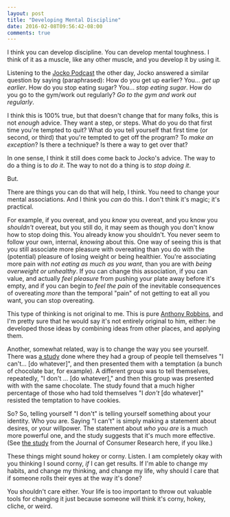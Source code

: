 ```yaml
---
layout: post
title: "Developing Mental Discipline"
date: 2016-02-08T09:56:42-08:00
comments: true
---
```

I think you can develop discipline. You can develop mental toughness. I think of it as a muscle, like any other muscle, and you develop it by using it.

Listening to the [Jocko Podcast](http://jockopodcast2.com/) the other day, Jocko answered a similar question by saying (paraphrased): How do you get up earlier? You... _get up earlier_.<!--more--> How do you stop eating sugar? You... _stop eating sugar_. How do you go to the gym/work out regularly? _Go to the gym and work out regularly_.

I think this is 100% true, but that doesn't change that for many folks, this is not _enough_ advice. They want a step, or steps. What do you do that first time you're tempted to quit? What do you tell yourself that first time (or second, or third) that you're tempted to get off the program? To _make an exception_? Is there a technique? Is there a way to get over that?

In one sense, I think it still does come back to Jocko's advice. The way to do a thing is to _do it_. The way to not do a thing is to _stop doing it_.

But.

There are things you can do that will help, I think. You need to change your mental associations. And I think you _can_ do this. I don't think it's magic; it's practical.

For example, if you overeat, and you _know_ you overeat, and you know you _shouldn't_ overeat, but you still do, it may seem as though you don't know how to stop doing this. You already know you shouldn't. You never seem to follow your own, internal, _knowing_ about this. One way of seeing this is that you still associate more pleasure with overeating than you do with the (potential) pleasure of losing weight or being healthier. You're associating more pain with _not eating as much as you want_, than you are with _being overweight or unhealthy_. If you can change this association, if you can value, and actually _feel pleasure_ from pushing your plate away before it's empty, and if you can begin to _feel the pain_ of the inevitable consequences of overeating _more_ than the temporal "pain" of not getting to eat all you want, you can stop overeating.

This type of thinking is not original to me. This is pure [Anthony Robbins](https://www.brainyquote.com/quotes/quotes/t/tonyrobbin147786.html), and I'm pretty sure that he would say it's not entirely original to him, either: he developed those ideas by combining ideas from other places, and applying them.

Another, somewhat related, way is to change the way you see yourself. There was [a study](http://www.ejcr.org/Curations-PDFs/Curations6/Patrick_Hagtvedt.pdf) done where they had a group of people tell themselves "I can't... [do whatever]", and then presented them with a temptation (a bunch of chocolate bar, for example). A different group was to tell themselves, repeatedly, "I don't ... [do whatever]," and then this group was presented with with the same chocolate. The study found that a much higher percentage of those who had told themselves "I _don't_ [do whatever]" resisted the temptation to have cookies.

So? So, telling yourself "I don't" is telling yourself something about your identity. Who you are. Saying "I can't" is simply making a statement about desires, or your willpower. The statement about _who you are_ is a much more powerful one, and the study suggests that it's much more effective. (See [the study](http://www.ejcr.org/Curations-PDFs/Curations6/Patrick_Hagtvedt.pdf) from the Journal of Consumer Research here, if you like.)

These things might sound hokey or corny. Listen. I am completely okay with you thinking I sound corny, _if_ I can get results. If I'm able to change my habits, and change my thinking, and change my life, why should I care that if someone rolls their eyes at the way it's done?

You shouldn't care either. Your life is too important to throw out valuable tools for changing it just because someone will think it's corny, hokey, cliche, or weird.
